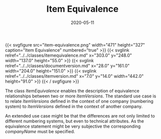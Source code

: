 ﻿---
title: Item Equivalence
toc: false
type: specs
layout: diagram
date: "2020-05-11"
draft: false
specification: VEC
version: 1.2.0
documentType: "Recommendation"
elementType: Diagram
classes:
  - ItemEquivalence
  - DocumentVersion
  - ItemVersion
menu:
  VEC-1.2.0:    
    parent: pdm-information
    identifier: pdm-information/item-equivalence
    weight: 1003004 

# Prev/next pager order (if `docs_section_pager` enabled in `params.toml`)
weight: 1003004
---
{{< svgfigure src="item-equivalence.png" width="471" height="327" caption="Item Equivalence" numbered="true" >}}
  {{< svglink relref="../../classes/itemequivalence.md" x="303.0" y="248.0" width="137.0" height="55.0" >}}
  {{< svglink relref="../../classes/documentversion.md" x="28.0" y="161.0" width="204.0" height="151.0" >}}
  {{< svglink relref="../../classes/itemversion.md" x="7.0" y="14.0" width="442.0" height="91.0" >}}
{{< / svgfigure >}}
<p> The class <i>ItemEquivalence</i> enables the description of equivalence relationships between two or more <i>ItemVersions</i>. The standard use case is to relate <i>ItemVersions </i>defined in the context of one company (numbering system) to <i>ItemVersions </i>defined in the context of another company.      </p>      <p> An extended use case might be that the differences are not only limited to different numbering systems, but even to technical attributes. As the equivalence statement might be very subjective the corresponding <i>companyName</i> must be specified.      </p>